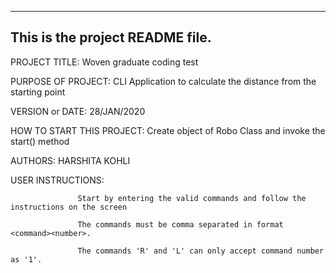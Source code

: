 ------------------------------------------------------------------------
This is the project README file.
------------------------------------------------------------------------

PROJECT TITLE:  Woven graduate coding test

PURPOSE OF PROJECT:  CLI Application to calculate the distance from the starting point

VERSION or DATE:  28/JAN/2020

HOW TO START THIS PROJECT:  Create object of Robo Class and invoke the start() method

AUTHORS:  HARSHITA KOHLI

USER INSTRUCTIONS: 
                   
                   Start by entering the valid commands and follow the instructions on the screen

                   The commands must be comma separated in format <command><number>.
                   
                   The commands 'R' and 'L' can only accept command number as '1'.
